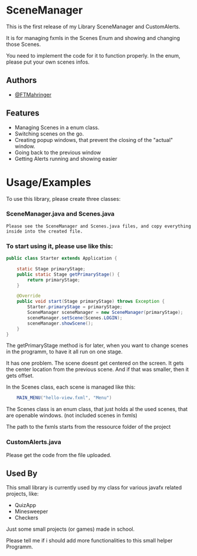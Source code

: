 # SceneManager

This is the first release of my Library SceneManager and CustomAlerts.

It is for managing fxmls in the Scenes Enum
and showing and changing those Scenes.

You need to implement the code for it to function properly. 
In the enum, please put your own scenes infos.


## Authors

- [@FTMahringer](https://github.com/FTMahringer)


## Features

- Managing Scenes in a enum class.
- Switching scenes on the go.
- Creating popup windows, that prevent the closing of the "actual" window.
- Going back to the previous window
- Getting Alerts running and showing easier


# Usage/Examples

To use this library, please create three classes:

### SceneManager.java and Scenes.java
```
Please see the SceneManager and Scenes.java files, and copy everything inside into the created file.
```

### To start using it, please use like this:
```java
public class Starter extends Application {

    static Stage primaryStage;
    public static Stage getPrimaryStage() {
        return primaryStage;
    }

    @Override
    public void start(Stage primaryStage) throws Exception {
        Starter.primaryStage = primaryStage;
        SceneManager sceneManager = new SceneManager(primaryStage);
        sceneManager.setScene(Scenes.LOGIN);
        sceneManager.showScene();
    }
}
```
The getPrimaryStage method is for later, when you want to change scenes in the programm, to have it all run on one stage.

It has one problem. The scene doesnt get centered on the screen. It gets the center location from the previous scene. And if that was smaller, then it gets offset.


In the Scenes class, each scene is managed like this:
```java
    MAIN_MENU("hello-view.fxml", "Menu")
```
The Scenes class is an enum class, that just holds al the used scenes, that are openable windows. (not included scenes in fxmls)

The path to the fxmls starts from the ressource folder of the project

### CustomAlerts.java

Please get the code from the file uploaded.



## Used By

This small library is currently used by my class for various javafx related projects, like:

- QuizApp
- Minesweeper
- Checkers

Just some small projects (or games) made in school.


Please tell me if i should add more functionalities to this small helper Programm.
